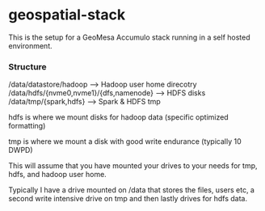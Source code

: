 # geospatial-stack

This is the setup for a GeoMesa Accumulo stack running in a self hosted environment.

### Structure

/data/datastore/hadoop      --> Hadoop user home direcotry
/data/hdfs/{nvme0,nvme1}/{dfs,namenode}    --> HDFS disks
/data/tmp/{spark,hdfs}      --> Spark & HDFS tmp


hdfs is where we mount disks for hadoop data (specific optimized formatting)

tmp is where we mount a disk with good write endurance (typically 10 DWPD)

This will assume that you have mounted your drives to your needs for tmp, hdfs, and hadoop user home.

Typically I have a drive mounted on /data that stores the files, users etc, a second write intensive drive on tmp and then lastly drives for hdfs data.


